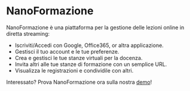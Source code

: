 # NanoFormazione

NanoFormazione è una piattaforma per la gestione delle lezioni online in diretta streaming:

  * Iscriviti/Accedi con Google, Office365, or altra applicazione.
  * Gestisci il tuo account e le tue preferenze.
  * Crea e gestisci le tue stanze virtuali per la docenza.
  * Invita altri alle tue stanze di formazione con un semplice URL.
  * Visualizza le registrazioni e condividile con altri.

Interessato? Prova NanoFormazione ora sulla nostra [demo](https://lezioni.nanoh.it/)!
